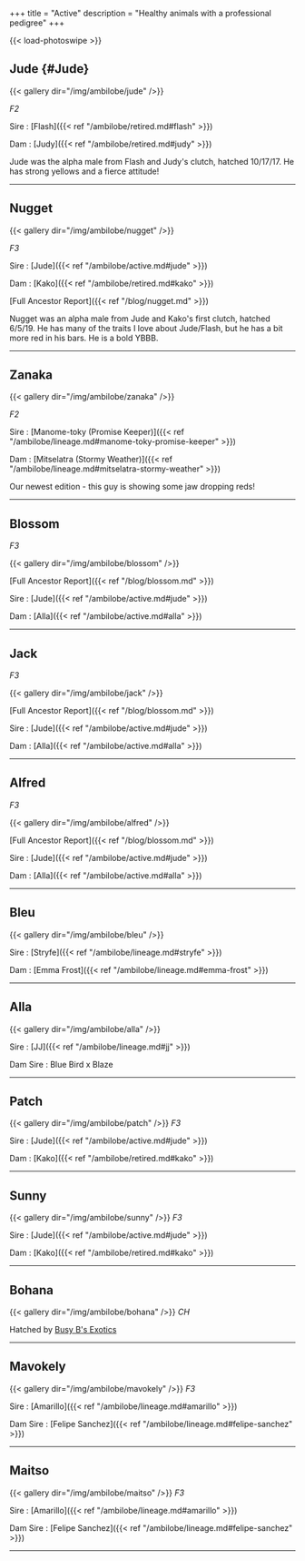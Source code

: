 +++
title = "Active"
description = "Healthy animals with a professional pedigree"
+++

{{< load-photoswipe >}}

## Jude {#Jude}

{{< gallery dir="/img/ambilobe/jude" />}}

*F2*

Sire
: [Flash]({{< ref "/ambilobe/retired.md#flash" >}})

Dam
: [Judy]({{< ref "/ambilobe/retired.md#judy" >}})

Jude was the alpha male from Flash and Judy's clutch, hatched 10/17/17. He has strong yellows and a fierce attitude!

---

## Nugget

{{< gallery dir="/img/ambilobe/nugget" />}}

*F3*

Sire
: [Jude]({{< ref "/ambilobe/active.md#jude" >}})

Dam
: [Kako]({{< ref "/ambilobe/retired.md#kako" >}})

[Full Ancestor Report]({{< ref "/blog/nugget.md" >}})

Nugget was an alpha male from Jude and Kako's first clutch, hatched 6/5/19. He has many of the traits I love about Jude/Flash, but he has a bit more red in his bars. He is a bold YBBB.

---

## Zanaka

{{< gallery dir="/img/ambilobe/zanaka" />}}

*F2*

Sire
: [Manome-toky (Promise Keeper)]({{< ref "/ambilobe/lineage.md#manome-toky-promise-keeper" >}})

Dam
: [Mitselatra (Stormy Weather)]({{< ref "/ambilobe/lineage.md#mitselatra-stormy-weather" >}})

Our newest edition - this guy is showing some jaw dropping reds!

---

## Blossom
*F3*

{{< gallery dir="/img/ambilobe/blossom" />}}

[Full Ancestor Report]({{< ref "/blog/blossom.md" >}})

Sire
: [Jude]({{< ref "/ambilobe/active.md#jude" >}})

Dam
: [Alla]({{< ref "/ambilobe/active.md#alla" >}})

---

## Jack
*F3*

{{< gallery dir="/img/ambilobe/jack" />}}

[Full Ancestor Report]({{< ref "/blog/blossom.md" >}})

Sire
: [Jude]({{< ref "/ambilobe/active.md#jude" >}})

Dam
: [Alla]({{< ref "/ambilobe/active.md#alla" >}})

---

## Alfred
*F3*

{{< gallery dir="/img/ambilobe/alfred" />}}

[Full Ancestor Report]({{< ref "/blog/blossom.md" >}})

Sire
: [Jude]({{< ref "/ambilobe/active.md#jude" >}})

Dam
: [Alla]({{< ref "/ambilobe/active.md#alla" >}})

---

## Bleu

{{< gallery dir="/img/ambilobe/bleu" />}}

Sire
: [Stryfe]({{< ref "/ambilobe/lineage.md#stryfe" >}})

Dam
: [Emma Frost]({{< ref "/ambilobe/lineage.md#emma-frost" >}})

---

## Alla

{{< gallery dir="/img/ambilobe/alla" />}}

Sire
: [JJ]({{< ref "/ambilobe/lineage.md#jj" >}})

Dam Sire
: Blue Bird x Blaze

---

## Patch

{{< gallery dir="/img/ambilobe/patch" />}}
*F3*

Sire
: [Jude]({{< ref "/ambilobe/active.md#jude" >}})

Dam
: [Kako]({{< ref "/ambilobe/retired.md#kako" >}})

---

## Sunny

{{< gallery dir="/img/ambilobe/sunny" />}}
*F3*

Sire
: [Jude]({{< ref "/ambilobe/active.md#jude" >}})

Dam
: [Kako]({{< ref "/ambilobe/retired.md#kako" >}})

---

## Bohana

{{< gallery dir="/img/ambilobe/bohana" />}}
*CH*

Hatched by [Busy B's Exotics](https://www.facebook.com/busybxotics/)

---

## Mavokely

{{< gallery dir="/img/ambilobe/mavokely" />}}
*F3*

Sire
: [Amarillo]({{< ref "/ambilobe/lineage.md#amarillo" >}})

Dam Sire
: [Felipe Sanchez]({{< ref "/ambilobe/lineage.md#felipe-sanchez" >}})

---

## Maitso

{{< gallery dir="/img/ambilobe/maitso" />}}
*F3*

Sire
: [Amarillo]({{< ref "/ambilobe/lineage.md#amarillo" >}})

Dam Sire
: [Felipe Sanchez]({{< ref "/ambilobe/lineage.md#felipe-sanchez" >}})

---